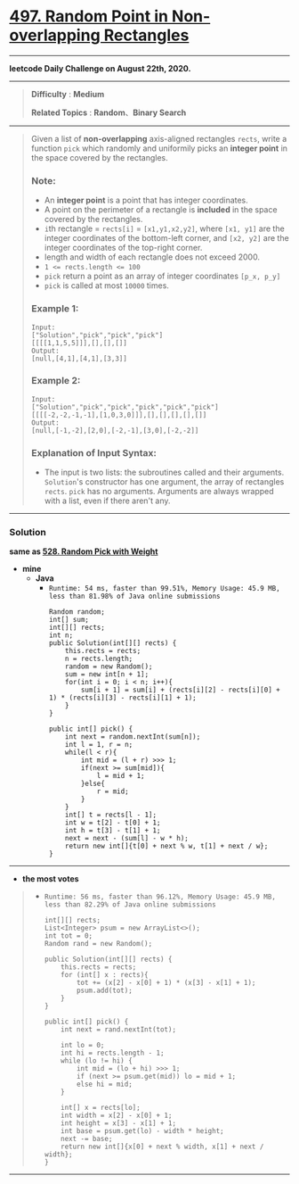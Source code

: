 # [497. Random Point in Non-overlapping Rectangles](https://leetcode.com/problems/random-point-in-non-overlapping-rectangles/)

---

**leetcode Daily Challenge on August 22th, 2020.**

---

> **Difficulty** : **Medium**
>
> **Related Topics** : **Random**、**Binary Search**

---

> Given a list of **non-overlapping** axis-aligned rectangles `rects`, write a function `pick` which randomly and uniformily picks an **integer point** in the space covered by the rectangles.
> 
> ### Note:
> * An **integer point** is a point that has integer coordinates.
> * A point on the perimeter of a rectangle is **included** in the space covered by the rectangles.
> * `i`th rectangle = `rects[i]` = `[x1,y1,x2,y2]`, where `[x1, y1]` are the integer coordinates of the bottom-left corner, and `[x2, y2]` are the integer coordinates of the top-right corner.
> * length and width of each rectangle does not exceed 2000.
> * `1 <= rects.length <= 100`
> * `pick` return a point as an array of integer coordinates `[p_x, p_y]`
> * `pick` is called at most `10000` times.
> 
> 
> ### Example 1:
> ```
> Input:
> ["Solution","pick","pick","pick"]
> [[[[1,1,5,5]]],[],[],[]]
> Output:
> [null,[4,1],[4,1],[3,3]]
> ```
> 
> ### Example 2:
> ```
> Input:
> ["Solution","pick","pick","pick","pick","pick"]
> [[[[-2,-2,-1,-1],[1,0,3,0]]],[],[],[],[],[]]
> Output:
> [null,[-1,-2],[2,0],[-2,-1],[3,0],[-2,-2]]
> ```
> 
> ### Explanation of Input Syntax:
> * The input is two lists: the subroutines called and their arguments. `Solution`'s constructor has one argument, the array of rectangles `rects`. `pick` has no arguments. Arguments are always wrapped with a list, even if there aren't any.

---


### Solution

**same as [528. Random Pick with Weight](https://github.com/103style/LeetCode/blob/master/Random/528.%20Random%20Pick%20with%20Weight.md)**


* **mine**
  * **Java**
    * `Runtime: 54 ms, faster than 99.51%, Memory Usage: 45.9 MB, less than 81.98% of Java online submissions`
      ```
      Random random;
      int[] sum;
      int[][] rects;
      int n;
      public Solution(int[][] rects) {
          this.rects = rects;
          n = rects.length;
          random = new Random();
          sum = new int[n + 1];
          for(int i = 0; i < n; i++){
              sum[i + 1] = sum[i] + (rects[i][2] - rects[i][0] + 1) * (rects[i][3] - rects[i][1] + 1);
          }
      }

      public int[] pick() {
          int next = random.nextInt(sum[n]);
          int l = 1, r = n;
          while(l < r){
              int mid = (l + r) >>> 1;
              if(next >= sum[mid]){
                  l = mid + 1;
              }else{
                  r = mid;
              }
          }
          int[] t = rects[l - 1];
          int w = t[2] - t[0] + 1;
          int h = t[3] - t[1] + 1;
          next = next - (sum[l] - w * h);
          return new int[]{t[0] + next % w, t[1] + next / w};
      }
      ```

---

* **the most votes**
>  * `Runtime: 56 ms, faster than 96.12%, Memory Usage: 45.9 MB, less than 82.29% of Java online submissions`
>    ```
>    int[][] rects;
>    List<Integer> psum = new ArrayList<>();
>    int tot = 0;
>    Random rand = new Random();
>
>    public Solution(int[][] rects) {
>        this.rects = rects;
>        for (int[] x : rects){
>            tot += (x[2] - x[0] + 1) * (x[3] - x[1] + 1);
>            psum.add(tot);
>        }
>    }
>
>    public int[] pick() {
>        int next = rand.nextInt(tot);
>
>        int lo = 0;
>        int hi = rects.length - 1;
>        while (lo != hi) {
>            int mid = (lo + hi) >>> 1;
>            if (next >= psum.get(mid)) lo = mid + 1;
>            else hi = mid;
>        }
>
>        int[] x = rects[lo];
>        int width = x[2] - x[0] + 1;
>        int height = x[3] - x[1] + 1;
>        int base = psum.get(lo) - width * height;
>        next -= base;
>        return new int[]{x[0] + next % width, x[1] + next / width};
>    }
>    ```

---
